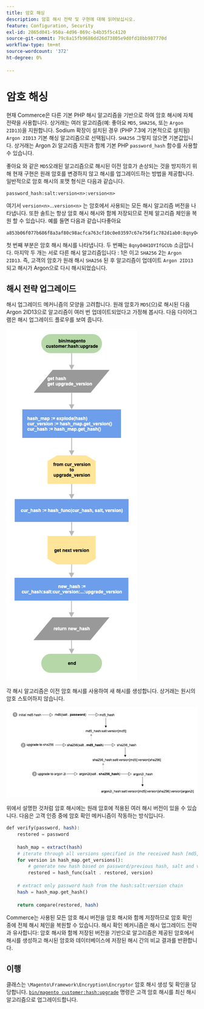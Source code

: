 ```yaml
---
title: 암호 해싱
description: 암호 해시 전략 및 구현에 대해 읽어보십시오.
feature: Configuration, Security
exl-id: 2865d041-950a-4d96-869c-b4b35f5c4120
source-git-commit: 79c8a15fb9686dd26d73805e9d0fd18bb987770d
workflow-type: tm+mt
source-wordcount: '372'
ht-degree: 0%

---
```


# 암호 해싱

현재 Commerce은 다른 기본 PHP 해시 알고리즘을 기반으로 하여 암호 해시에 자체 전략을 사용합니다. 상거래는 여러 알고리즘(예: 좋아요 `MD5`, `SHA256`, 또는 `Argon 2ID13`)을 지원합니다. Sodium 확장이 설치된 경우 (PHP 7.3에 기본적으로 설치됨) `Argon 2ID13` 기본 해싱 알고리즘으로 선택됩니다. `SHA256` 그렇지 않으면 기본값입니다. 상거래는 Argon 2i 알고리즘 지원과 함께 기본 PHP `password_hash` 함수를 사용할 수 있습니다.

좋아요 와 같은 `MD5`오래된 알고리즘으로 해시된 이전 암호가 손상되는 것을 방지하기 위해 현재 구현은 원래 암호를 변경하지 않고 해시를 업그레이드하는 방법을 제공합니다. 일반적으로 암호 해시의 포맷 형식은 다음과 같습니다.

```text
password_hash:salt:version<n>:version<n>
```

여기서 `version<n>`...`version<n>` 는 암호에서 사용되는 모든 해시 알고리즘 버전을 나타냅니다. 또한 솔트는 항상 암호 해시 해시와 함께 저장되므로 전체 알고리즘 체인을 복원 할 수 있습니다. 예를 들면 다음과 같습니다좋아요

```text
a853b06f077b686f8a3af80c98acfca763cf10c0e03597c67e756f1c782d1ab0:8qnyO4H1OYIfGCUb:1:2
```

첫 번째 부분은 암호 해시 해시를 나타냅니다. 두 번째는 `8qnyO4H1OYIfGCUb` 소금입니다. 마지막 두 개는 서로 다른 해시 알고리즘입니다 : 1은 이고 `SHA256` 2는 `Argon 2ID13`. 즉, 고객의 암호가 원래 해시 `SHA256` 된 후 알고리즘이 업데이트 `Argon 2ID13` 되고 해시가 Argon으로 다시 해시되었습니다.

## 해시 전략 업그레이드

해시 업그레이드 메커니즘의 모양을 고려합니다. 원래 암호가 `MD5`(으)로 해시된 다음 Argon 2ID13으로 알고리즘이 여러 번 업데이트되었다고 가정해 봅시다. 다음 다이어그램은 해시 업그레이드 플로우를 보여 줍니다.

![해시 업그레이드 작업 과정](../../assets/configuration/hash-upgrade-algorithm.png)

각 해시 알고리즘은 이전 암호 해시를 사용하여 새 해시를 생성합니다. 상거래는 원시의 암호 스토어하지 않습니다.

![해시 업그레이드 전략](../../assets/configuration/hash-upgrade-strategy.png)

위에서 설명한 것처럼 암호 해시에는 원래 암호에 적용된 여러 해시 버전이 있을 수 있습니다.
다음은 고객 인증 중에 암호 확인 메커니즘이 작동하는 방식입니다.

```php
def verify(password, hash):
    restored = password

    hash_map = extract(hash)
    # iterate through all versions specified in the received hash [md5, sha256, argon2id13]
    for version in hash_map.get_versions():
        # generate new hash based on password/previous hash, salt and version
        restored = hash_func(salt . restored, version)

    # extract only password hash from the hash:salt:version chain
    hash = hash_map.get_hash()

    return compare(restored, hash)
```

Commerce는 사용된 모든 암호 해시 버전을 암호 해시와 함께 저장하므로 암호 확인 중에 전체 해시 체인을 복원할 수 있습니다. 해시 확인 메커니즘은 해시 업그레이드 전략과 유사합니다: 암호 해시와 함께 저장된 버전을 기반으로 알고리즘은 제공된 암호에서 해시를 생성하고 해시된 암호와 데이터베이스에 저장된 해시 간의 비교 결과를 반환합니다.

## 이행

클래스는 `\Magento\Framework\Encryption\Encryptor` 암호 해시 생성 및 확인을 담당합니다. [`bin/magento customer:hash:upgrade`](https://experienceleague.adobe.com/ko/docs/commerce-operations/tools/cli-reference/commerce-on-premises#customerhashupgrade) 명령은 고객 암호 해시를 최신 해시 알고리즘으로 업그레이드합니다.
